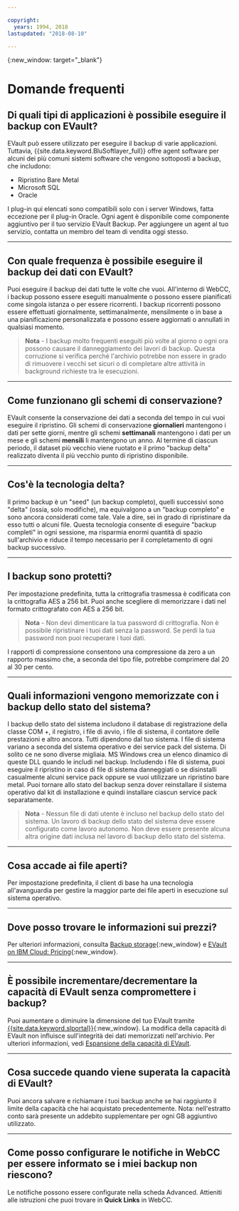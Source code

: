 ```yaml
---

copyright:
  years: 1994, 2018
lastupdated: "2018-08-10"

---
```

{:new_window: target="_blank"}


# Domande frequenti

## **Di quali tipi di applicazioni è possibile eseguire il backup con EVault?**

EVault può essere utilizzato per eseguire il backup di varie applicazioni. Tuttavia, {{site.data.keyword.BluSoftlayer_full}} offre agent software per alcuni dei più comuni sistemi software che vengono sottoposti a backup, che includono:

- Ripristino Bare Metal
- Microsoft SQL
- Oracle

I plug-in qui elencati sono compatibili solo con i server Windows, fatta eccezione per il plug-in Oracle. Ogni agent è disponibile come componente aggiuntivo per il tuo servizio EVault Backup. Per aggiungere un agent al tuo servizio, contatta un membro del team di vendita oggi stesso. 

<hr>

## **Con quale frequenza è possibile eseguire il backup dei dati con EVault?**

Puoi eseguire il backup dei dati tutte le volte che vuoi. All'interno di WebCC, i backup possono essere eseguiti manualmente o possono essere pianificati come singola istanza o per essere ricorrenti. I backup ricorrenti possono essere effettuati giornalmente, settimanalmente, mensilmente o in base a una pianificazione personalizzata e possono essere aggiornati o annullati in qualsiasi momento.

>**Nota** - I backup molto frequenti eseguiti più volte al giorno o ogni ora possono causare il danneggiamento dei lavori di backup. Questa corruzione si verifica perché l'archivio potrebbe non essere in grado di rimuovere i vecchi set sicuri o di completare altre attività in background richieste tra le esecuzioni.

<hr>

## **Come funzionano gli schemi di conservazione?**

EVault consente la conservazione dei dati a seconda del tempo in cui vuoi eseguire il ripristino. Gli schemi di conservazione **giornalieri** mantengono i dati per sette giorni, mentre gli schemi **settimanali** mantengono i dati per un mese e gli schemi **mensili** li mantengono un anno. Al termine di ciascun periodo, il dataset più vecchio viene ruotato e il primo "backup delta" realizzato diventa il più vecchio punto di ripristino disponibile. 

<hr>

## **Cos'è la tecnologia delta?**

Il primo backup è un "seed" (un backup completo), quelli successivi sono "delta" (ossia, solo modifiche), ma equivalgono a un "backup completo" e sono ancora considerati come tale. Vale a dire, sei in grado di ripristinare da esso tutti o alcuni file. Questa tecnologia consente di eseguire "backup completi" in ogni sessione, ma risparmia enormi quantità di spazio sull'archivio e riduce il tempo necessario per il completamento di ogni backup successivo.

<hr>

## **I backup sono protetti?**

Per impostazione predefinita, tutta la crittografia trasmessa è codificata con la crittografia AES a 256 bit. Puoi anche scegliere di memorizzare i dati nel formato crittografato
con AES a 256 bit. 

>**Nota** - Non devi dimenticare la tua password di crittografia. Non è possibile ripristinare i tuoi dati senza la password. Se perdi la tua password non puoi recuperare i tuoi dati. 

I rapporti di compressione consentono una compressione da zero a un rapporto massimo che, a seconda del tipo file, potrebbe comprimere dal 20 al 30 per cento.

<hr>

## **Quali informazioni vengono memorizzate con i backup dello stato del sistema?**

I backup dello stato del sistema includono il database di registrazione della classe COM +, il registro, i file di avvio, i file di sistema, il contatore delle prestazioni e altro ancora. Tutti dipendono dal tuo sistema. I file di sistema variano a seconda del sistema operativo e dei service pack del sistema. Di solito ce ne sono diverse migliaia. MS Windows crea un elenco dinamico di queste DLL quando le includi nel backup. Includendo i file di sistema, puoi eseguire il ripristino in caso di file di sistema danneggiati o se disinstalli casualmente alcuni service pack oppure se vuoi utilizzare un ripristino bare metal. Puoi tornare allo stato del backup senza dover reinstallare il sistema operativo dal kit di installazione e quindi installare ciascun service pack separatamente.

>**Nota** - Nessun file di dati utente è incluso nel backup dello stato del sistema. Un lavoro di backup dello stato del sistema deve essere configurato come lavoro autonomo. Non deve essere presente alcuna altra origine dati inclusa nel lavoro di backup dello stato del sistema.

<hr>

## **Cosa accade ai file aperti?**

Per impostazione predefinita, il client di base ha una tecnologia all'avanguardia per gestire la maggior parte dei file aperti in esecuzione sul sistema operativo.

<hr>

## **Dove posso trovare le informazioni sui prezzi?**

Per ulteriori informazioni, consulta [Backup storage](https://www.ibm.com/cloud/backup-and-restore){:new_window} e [EVault on IBM Cloud: Pricing](https://www.ibm.com/cloud/evault/pricing){:new_window}.

<hr>

## **È possibile incrementare/decrementare la capacità di EVault senza compromettere i backup?**

Puoi aumentare o diminuire la dimensione del tuo EVault tramite [{{site.data.keyword.slportal}}](https://control.softlayer.com/){:new_window}. La modifica della capacità di EVault non influisce sull'integrità dei dati memorizzati nell'archivio. Per ulteriori informazioni, vedi [Espansione della capacità di EVault](expanding-evault-capacity.html).

<hr>

## **Cosa succede quando viene superata la capacità di EVault?**

Puoi ancora salvare e richiamare i tuoi backup anche se hai raggiunto il limite della capacità che hai acquistato precedentemente. Nota: nell'estratto conto sarà presente un addebito supplementare per ogni GB aggiuntivo utilizzato.

<hr>

## **Come posso configurare le notifiche in WebCC per essere informato se i miei backup non riescono?**

Le notifiche possono essere configurate nella scheda Advanced. Attieniti alle istruzioni che puoi trovare in **Quick Links** in WebCC.
